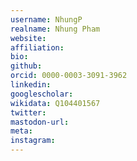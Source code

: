 ```yaml
---
username: NhungP
realname: Nhung Pham
website: 
affiliation: 
bio: 
github: 
orcid: 0000-0003-3091-3962
linkedin: 
googlescholar: 
wikidata: Q104401567
twitter: 
mastodon-url: 
meta:
instagram:
---
```

